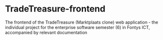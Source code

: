 # TradeTreasure-frontend
The frontend of the TradeTreasure (Marktplaats clone) web application - the individual project for the enterprise software semester (6) in Fontys ICT, accompanied by relevant documentation
